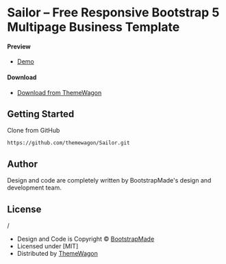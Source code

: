 # Sailor – Free Responsive Bootstrap 5 Multipage Business Template

#### Preview

 - [Demo](https://themewagon.github.io/Sailor/)

#### Download
 - [Download from ThemeWagon](https://themewagon.com/themes/sailor/)
 
 
## Getting Started

Clone from GitHub 
```
https://github.com/themewagon/Sailor.git
```

## Author

Design and code are completely written by BootstrapMade's design and development team.  


## License
/
 - Design and Code is Copyright &copy; [BootstrapMade](https://bootstrapmade.com/)
 - Licensed under [MIT]
 - Distributed by [ThemeWagon](https://themewagon.com)



